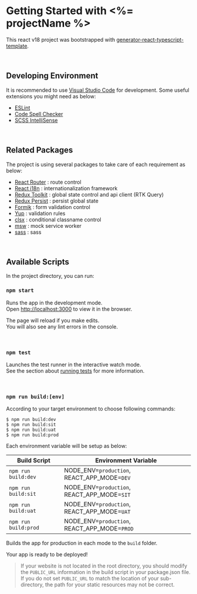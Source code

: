 # Getting Started with <%= projectName %>

This react v18 project was bootstrapped with [generator-react-typescript-template](https://github.com/wasichris/generator-react-typescript-template).

<br>

## Developing Environment

It is recommended to use [Visual Studio Code](https://code.visualstudio.com/) for development. Some useful extensions you might need as below:
* [ESLint](https://marketplace.visualstudio.com/items?itemName=dbaeumer.vscode-eslint)
* [Code Spell Checker](https://marketplace.visualstudio.com/items?itemName=streetsidesoftware.code-spell-checker)
* [SCSS IntelliSense](https://marketplace.visualstudio.com/items?itemName=mrmlnc.vscode-scss)

<br>

## Related Packages

The project is using several packages to take care of each requirement as below:
* [React Router](https://reactrouter.com/en/main) : route control
* [React i18n](https://react.i18next.com/) : internationalization framework
* [Redux Toolkit](https://redux-toolkit.js.org/) : global state control and api client (RTK Query)
* [Redux Persist](https://github.com/rt2zz/redux-persist) : persist global state
* [Formik](https://formik.org/) : form validation control
* [Yup](https://github.com/jquense/yup) : validation rules
* [clsx](https://github.com/lukeed/clsx) : conditional classname control
* [msw](https://mswjs.io/) : mock service worker
* [sass](https://github.com/sass/dart-sass) : sass


<br>

## Available Scripts

In the project directory, you can run:


### `npm start`

Runs the app in the development mode.\
Open [http://localhost:3000](http://localhost:3000) to view it in the browser.

The page will reload if you make edits.\
You will also see any lint errors in the console.

<br>

### `npm test`

Launches the test runner in the interactive watch mode.\
See the section about [running tests](https://facebook.github.io/create-react-app/docs/running-tests) for more information.


<br> 


### `npm run build:[env]`

According to your target environment to choose following commands:
```
$ npm run build:dev
$ npm run build:sit
$ npm run build:uat
$ npm run build:prod
```

Each environment variable will be setup as below:

|     Build Script     |              Environment Variable             |
|----------------------|-----------------------------------------------|
| `npm run build:dev`  | NODE_ENV=`production`,  REACT_APP_MODE=`DEV`  |
| `npm run build:sit`  | NODE_ENV=`production`,  REACT_APP_MODE=`SIT`  |
| `npm run build:uat`  | NODE_ENV=`production`,  REACT_APP_MODE=`UAT`  |
| `npm run build:prod` | NODE_ENV=`production`,  REACT_APP_MODE=`PROD` |


Builds the app for production in each mode to the `build` folder.

Your app is ready to be deployed!

> If your website is not located in the root directory, you should modify the `PUBLIC_URL` information in the build script in your package.json file. If you do not set `PUBLIC_URL` to match the location of your sub-directory, the path for your static resources may not be correct.